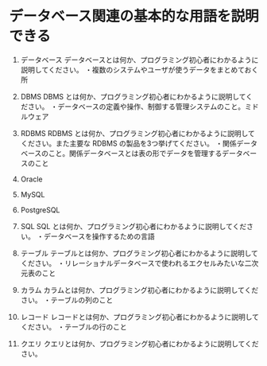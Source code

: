 # データベース関連の基本的な用語を説明できる
1. データベース
データベースとは何か、プログラミング初心者にわかるように説明してください。
・複数のシステムやユーザが使うデータをまとめておく所

2. DBMS
DBMS とは何か、プログラミング初心者にわかるように説明してください。
・データベースの定義や操作、制御する管理システムのこと。ミドルウェア

3. RDBMS
RDBMS とは何か、プログラミング初心者にわかるように説明してください。また主要な RDBMS の製品を3つ挙げてください。
・関係データベースのこと。関係データベースとは表の形でデータを管理するデータベースのこと
  1. Oracle
  2. MySQL
  3. PostgreSQL

4. SQL
SQL とは何か、プログラミング初心者にわかるように説明してください。
・データベースを操作するための言語

5. テーブル
テーブルとは何か、プログラミング初心者にわかるように説明してください。
・リレーショナルデータベースで使われるエクセルみたいな二次元表のこと

6. カラム
カラムとは何か、プログラミング初心者にわかるように説明してください。
・テーブルの列のこと

7. レコード
レコードとは何か、プログラミング初心者にわかるように説明してください。
・テーブルの行のこと

8. クエリ
クエリとは何か、プログラミング初心者にわかるように説明してください。
